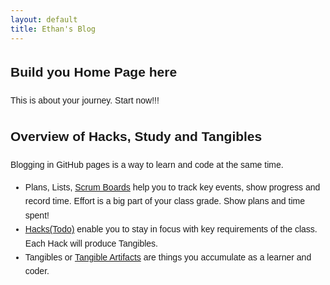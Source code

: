 ```yaml
---
layout: default
title: Ethan's Blog
---
```


<style>
    body {
        font-family: Arial, sans-serif;
        line-height: 1.6;
    }

    h1 {
        font-size: 24px;
        color: #89d4fa;
    }

</style>

## Build you Home Page here
This is about your journey. Start now!!!

## Overview of Hacks, Study and Tangibles
Blogging in GitHub pages is a way to learn and code at the same time.

- Plans, Lists, [Scrum Boards](https://clickup.com/blog/scrum-board/) help you to track key events, show progress and record time.  Effort is a big part of your class grade.  Show plans and time spent!
- [Hacks(Todo)](https://levelup.gitconnected.com/six-ultimate-daily-hacks-for-every-programmer-60f5f10feae) enable you to stay in focus with key requirements of the class.  Each Hack will produce Tangibles.
- Tangibles or [Tangible Artifacts](https://en.wikipedia.org/wiki/Artifact_(software_development)) are things you accumulate as a learner and coder.
